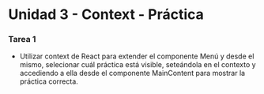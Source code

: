 # Unidad 3 - Context - Práctica


### Tarea 1
- Utilizar context de React para extender el componente Menú y desde el mismo, selecionar cuál práctica está visible, seteándola en el contexto y accediendo a ella desde el componente MainContent para mostrar la práctica correcta. 

